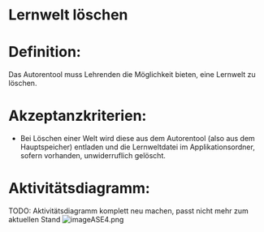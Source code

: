 # Lernwelt löschen



# Definition:

Das Autorentool muss Lehrenden die Möglichkeit bieten, eine Lernwelt zu löschen.



# Akzeptanzkriterien: 
- Bei Löschen einer Welt wird diese
aus dem Autorentool (also aus dem Hauptspeicher) entladen und die Lernweltdatei im Applikationsordner, sofern vorhanden,
unwiderruflich gelöscht.

# Aktivitätsdiagramm:
TODO: Aktivitätsdiagramm komplett neu machen, passt nicht mehr zum aktuellen Stand
![imageASE4.png](imageASE4.png)

